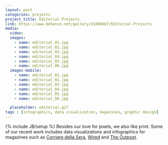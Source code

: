 ```yaml
---
layout: post
categories: projects
project_title: Editorial Projects
link: https://www.behance.net/gallery/41860467/Editorial-Projects
media:
  video:
  images:
    - name: editorial_01.jpg
    - name: editorial_02.jpg
    - name: editorial_03.jpg
    - name: editorial_04.jpg
    - name: editorial_05.jpg
    - name: editorial_06.jpg
  images-mobile:
    - name: editorial_01.jpg
    - name: editorial_02.jpg
    - name: editorial_03.jpg
    - name: editorial_04.jpg
    - name: editorial_05.jpg
    - name: editorial_06.jpg

  placeholder: editorial.gif
tags : [infographics, data visualization, magazines, graphic design]
---
```

{% include JB/setup %}
Besides our love for pixels, we also like print. Some of our recent work includes data visualizations and infographics for magazines such as [Corriere della Sera](http://www.corriere.it/), [Wired](http://www.wired.it/) and [The Outpost](http://www.the-outpost.com/).
